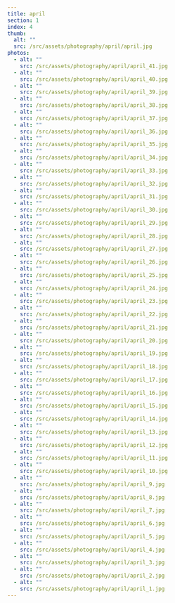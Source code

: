 ```yaml
---
title: april
section: 1
index: 4
thumb:
  alt: ""
  src: /src/assets/photography/april/april.jpg
photos:
  - alt: ""
    src: /src/assets/photography/april/april_41.jpg
  - alt: ""
    src: /src/assets/photography/april/april_40.jpg
  - alt: ""
    src: /src/assets/photography/april/april_39.jpg
  - alt: ""
    src: /src/assets/photography/april/april_38.jpg
  - alt: ""
    src: /src/assets/photography/april/april_37.jpg
  - alt: ""
    src: /src/assets/photography/april/april_36.jpg
  - alt: ""
    src: /src/assets/photography/april/april_35.jpg
  - alt: ""
    src: /src/assets/photography/april/april_34.jpg
  - alt: ""
    src: /src/assets/photography/april/april_33.jpg
  - alt: ""
    src: /src/assets/photography/april/april_32.jpg
  - alt: ""
    src: /src/assets/photography/april/april_31.jpg
  - alt: ""
    src: /src/assets/photography/april/april_30.jpg
  - alt: ""
    src: /src/assets/photography/april/april_29.jpg
  - alt: ""
    src: /src/assets/photography/april/april_28.jpg
  - alt: ""
    src: /src/assets/photography/april/april_27.jpg
  - alt: ""
    src: /src/assets/photography/april/april_26.jpg
  - alt: ""
    src: /src/assets/photography/april/april_25.jpg
  - alt: ""
    src: /src/assets/photography/april/april_24.jpg
  - alt: ""
    src: /src/assets/photography/april/april_23.jpg
  - alt: ""
    src: /src/assets/photography/april/april_22.jpg
  - alt: ""
    src: /src/assets/photography/april/april_21.jpg
  - alt: ""
    src: /src/assets/photography/april/april_20.jpg
  - alt: ""
    src: /src/assets/photography/april/april_19.jpg
  - alt: ""
    src: /src/assets/photography/april/april_18.jpg
  - alt: ""
    src: /src/assets/photography/april/april_17.jpg
  - alt: ""
    src: /src/assets/photography/april/april_16.jpg
  - alt: ""
    src: /src/assets/photography/april/april_15.jpg
  - alt: ""
    src: /src/assets/photography/april/april_14.jpg
  - alt: ""
    src: /src/assets/photography/april/april_13.jpg
  - alt: ""
    src: /src/assets/photography/april/april_12.jpg
  - alt: ""
    src: /src/assets/photography/april/april_11.jpg
  - alt: ""
    src: /src/assets/photography/april/april_10.jpg
  - alt: ""
    src: /src/assets/photography/april/april_9.jpg
  - alt: ""
    src: /src/assets/photography/april/april_8.jpg
  - alt: ""
    src: /src/assets/photography/april/april_7.jpg
  - alt: ""
    src: /src/assets/photography/april/april_6.jpg
  - alt: ""
    src: /src/assets/photography/april/april_5.jpg
  - alt: ""
    src: /src/assets/photography/april/april_4.jpg
  - alt: ""
    src: /src/assets/photography/april/april_3.jpg
  - alt: ""
    src: /src/assets/photography/april/april_2.jpg
  - alt: ""
    src: /src/assets/photography/april/april_1.jpg
---
```

